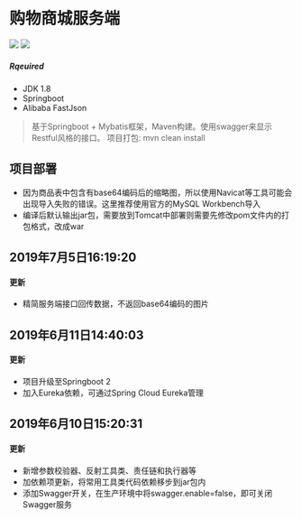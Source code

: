 # 购物商城服务端
![](https://img.shields.io/badge/JDK-1.8-brightgreen.svg)
![](https://img.shields.io/badge/License-Apache%202.0-orange.svg)

##### Rqeuired 
* JDK 1.8  
* Springboot
* Alibaba FastJson

>基于Springboot + Mybatis框架，Maven构建。使用swagger来显示Restful风格的接口。
>项目打包: mvn clean install

## 项目部署
* 因为商品表中包含有base64编码后的缩略图，所以使用Navicat等工具可能会出现导入失败的错误。这里推荐使用官方的MySQL Workbench导入  
* 编译后默认输出jar包，需要放到Tomcat中部署则需要先修改pom文件内的打包格式，改成war

## 2019年7月5日16:19:20
#### 更新
* 精简服务端接口回传数据，不返回base64编码的图片

## 2019年6月11日14:40:03
#### 更新
* 项目升级至Springboot 2
* 加入Eureka依赖，可通过Spring Cloud Eureka管理

## 2019年6月10日15:20:31
#### 更新
* 新增参数校验器、反射工具类、责任链和执行器等
* 加依赖项更新，将常用工具类代码依赖移步到jar包内
* 添加Swagger开关，在生产环境中将swagger.enable=false，即可关闭Swagger服务